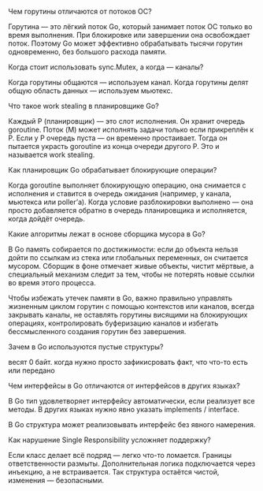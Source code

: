 Чем горутины отличаются от потоков ОС?

Горутина — это лёгкий поток Go, который занимает поток ОС только во время выполнения. При блокировке или завершении она освобождает поток. Поэтому Go может эффективно обрабатывать тысячи горутин одновременно, без большого расхода памяти.

Когда стоит использовать sync.Mutex, а когда — каналы?

Когда горутины общаются — используем канал.
Когда горутины делят общую область данных — используем мьютекс.


Что такое work stealing в планировщике Go?

Каждый P (планировщик) — это слот исполнения. Он хранит очередь goroutine. Поток (M) может исполнять задачи только если прикреплён к P.
Если у P очередь пуста — он временно простаивает. Тогда он пытается украсть goroutine из конца очереди другого P. Это и называется work stealing.

Как планировщик Go обрабатывает блокирующие операции? 

Когда goroutine выполняет блокирующую операцию, она снимается с исполнения и ставится в очередь ожидания (например, у канала, мьютекса или poller’а).
Когда условие разблокировки выполнено — она просто добавляется обратно в очередь планировщика и исполняется, когда дойдёт очередь.

Какие алгоритмы лежат в основе сборщика мусора в Go?

В Go память собирается по достижимости: если до объекта нельзя дойти по ссылкам из стека или глобальных переменных, он считается мусором. Сборщик в фоне отмечает живые объекты, чистит мёртвые, а специальный механизм следит за тем, чтобы не потерять новые ссылки во время этого процесса.

Чтобы избежать утечек памяти в Go, важно правильно управлять жизненным циклом горутин с помощью контекстов или каналов, всегда закрывать каналы, не оставлять горутины висящими на блокирующих операциях, контролировать буферизацию каналов и избегать бессмысленного создания горутин без завершения.

Зачем в Go используются пустые структуры?

весят 0 байт. когда нужно просто зафикисровать факт, что что-то есть или передано

Чем интерфейсы в Go отличаются от интерфейсов в других языках?

В Go тип удовлетворяет интерфейсу автоматически, если реализует все методы.
В других языках нужно явно указать implements / interface.

В Go структура может реализовывать интерфейс без явного намерения.

Как нарушение Single Responsibility усложняет поддержку?

Если класс делает всё подряд — легко что-то ломается.
Границы ответственности размыты.
Дополнительная логика подключается через инъекцию, а не встраивается.
Так структура остаётся чистой, изменения — безопасными.